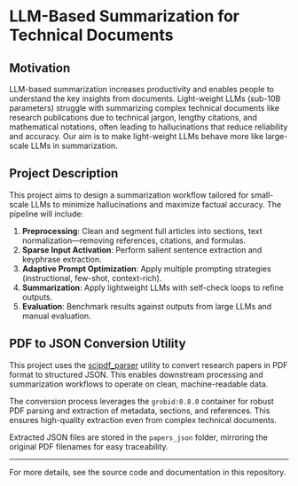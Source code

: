 # LLM-Based Summarization for Technical Documents

## Motivation

LLM-based summarization increases productivity and enables people to understand the key insights from documents. Light-weight LLMs (sub-10B parameters) struggle with summarizing complex technical documents like research publications due to technical jargon, lengthy citations, and mathematical notations, often leading to hallucinations that reduce reliability and accuracy. Our aim is to make light-weight LLMs behave more like large-scale LLMs in summarization.

## Project Description

This project aims to design a summarization workflow tailored for small-scale LLMs to minimize hallucinations and maximize factual accuracy. The pipeline will include:

1. **Preprocessing**: Clean and segment full articles into sections, text normalization—removing references, citations, and formulas.
2. **Sparse Input Activation**: Perform salient sentence extraction and keyphrase extraction.
3. **Adaptive Prompt Optimization**: Apply multiple prompting strategies (instructional, few-shot, context-rich).
4. **Summarization**: Apply lightweight LLMs with self-check loops to refine outputs.
5. **Evaluation**: Benchmark results against outputs from large LLMs and manual evaluation.

## PDF to JSON Conversion Utility

This project uses the [scipdf_parser](https://github.com/titipata/scipdf_parser/blob/master/scipdf/pdf/parse_pdf.py) utility to convert research papers in PDF format to structured JSON. This enables downstream processing and summarization workflows to operate on clean, machine-readable data.

The conversion process leverages the `grobid:0.8.0` container for robust PDF parsing and extraction of metadata, sections, and references. This ensures high-quality extraction even from complex technical documents.

Extracted JSON files are stored in the `papers_json` folder, mirroring the original PDF filenames for easy traceability.

---

For more details, see the source code and documentation in this repository.